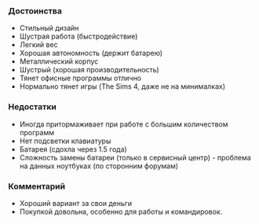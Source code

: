 ### **Достоинства**

- Стильный дизайн
- Шустрая работа (быстродействие)
- Легкий вес
- Хорошая автономность (держит батарею)
- Металлический корпус
- Шустрый (хорошая производительность)
- Тянет офисные программы отлично
- Нормально тянет игры (The Sims 4, даже не на минималках)

### **Недостатки**

- Иногда притормаживает при работе с большим количеством программ
- Нет подсветки клавиатуры
- Батарея (сдохла через 1.5 года)
- Сложность замены батареи (только в сервисный центр) - проблема на данных ноутбуках (по сторонним форумам)

### **Комментарий**

- Хороший вариант за свои деньги
- Покупкой довольна, особенно для работы и командировок.

